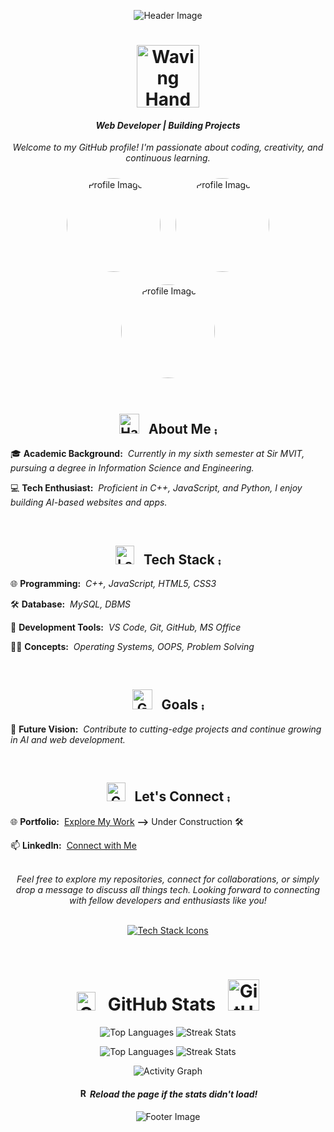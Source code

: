 <p align="center">
  <img src="https://capsule-render.vercel.app/api?type=wave&color=gradient&height=250&section=header&text=Hi!%20I'm%20Achyuth&fontColor=F7EFE9&fontSize=90" alt="Header Image"/>
</p>

<h1 align="center">
  <img src="https://media1.giphy.com/media/qAXDUie0dPweocOvnw/giphy.gif?cid=ecf05e47ti6g6ad6wpzzbnryawe53kjgxja2t5ictclalz58&ep=v1_gifs_related&rid=giphy.gif&ct=s" width="100" alt="Waving Hand Gif">
</h1>

<h4 align="center">
  <em><b>Web Developer | Building Projects</b></em>
</h4>

<p align="center">
  <em>Welcome to my GitHub profile! I'm passionate about coding, creativity, and continuous learning.</em>
</p>

<div align="center">
  <img src="https://github.com/yashwanth-gh/yashwanth-gh/assets/107710864/ca04014f-6c34-4d91-bad3-ac5db741af87" alt="Profile Image 1" width="150" height="150" style="border-radius: 50%; margin: 10px;" />
  <img src="https://github.com/yashwanth-gh/yashwanth-gh/assets/107710864/ca04014f-6c34-4d91-bad3-ac5db741af87" alt="Profile Image 2" width="150" height="150" style="border-radius: 50%; margin: 10px;" />
  <img src="https://github.com/yashwanth-gh/yashwanth-gh/assets/107710864/ca04014f-6c34-4d91-bad3-ac5db741af87" alt="Profile Image 3" width="150" height="150" style="border-radius: 50%; margin: 10px;" />
</div>

<br>

<h2 align="center">
  <img src="https://media0.giphy.com/media/RRi3GncwtYHTSYODaf/giphy.gif?cid=ecf05e4741oajturmggjhottjcxs5m1wdikt8k5we1bclt9b&ep=v1_stickers_search&rid=giphy.gif&ct=s" width="32" alt="Handshake Gif"> &nbsp; About Me ⨾
</h2>

🎓 **Academic Background:** &nbsp;<em>Currently in my sixth semester at Sir MVIT, pursuing a degree in Information Science and Engineering.</em>

💻 **Tech Enthusiast:** &nbsp;<em>Proficient in C++, JavaScript, and Python, I enjoy building AI-based websites and apps.</em>

<br>

<h2 align="center">
  <img src="https://media0.giphy.com/media/RJzm826vu7WbJvBtxX/giphy.gif?cid=ecf05e47ovpz63p960fnqe2l9l8ev3b599x3bw70dyty6nv2&ep=v1_gifs_related&rid=giphy.gif&ct=s" width="30" alt="Laptop Gif"> &nbsp;&nbsp;Tech Stack ⨾
</h2>

🌐 **Programming:** &nbsp;<em>C++, JavaScript, HTML5, CSS3</em>

🛠️ **Database:** &nbsp;<em>MySQL, DBMS</em>

🧰 **Development Tools:** &nbsp;<em>VS Code, Git, GitHub, MS Office</em>

🧑‍💻 **Concepts:** &nbsp;<em>Operating Systems, OOPS, Problem Solving</em>

<br>

<h2 align="center">
  <img src="https://media4.giphy.com/media/pB4oYINWRmtbS5FlCX/giphy.gif?cid=ecf05e47wkhkwx7fnntlrll3o8puutnty6q23ce3aza1alwy&ep=v1_gifs_related&rid=giphy.gif&ct=s" width="32" alt="Goals Gif"> &nbsp; Goals ⨾ 
</h2>

🚀 **Future Vision:** &nbsp;<em>Contribute to cutting-edge projects and continue growing in AI and web development.</em>

<br>

<h2 align="center">
  <img src="https://media0.giphy.com/media/uwmNTx7NaDbJnXlKbx/giphy.gif?cid=ecf05e47punwiieyc07nnu8fta4sdbwv7p82hc6mudgtv2ez&ep=v1_gifs_related&rid=giphy.gif&ct=s" width="30" alt="Connect Gif"> &nbsp; Let's Connect ⨾
</h2>

🌐 **Portfolio:** &nbsp;<a href="https://yourportfolio.com/" target="_blank">Explore My Work</a> **-->** Under Construction 🛠️

📫 **LinkedIn:** &nbsp;<a href="https://www.linkedin.com/in/achyuth-kt-252497261/" target="_blank">Connect with Me</a>

<br>

<div align="center">
  <em>Feel free to explore my repositories, connect for collaborations, or simply drop a message to discuss all things tech. Looking forward to connecting with fellow developers and enthusiasts like you!</em>
</div>

<br>

<p align="center">
  <a href="https://skillicons.dev">
    <img src="https://skillicons.dev/icons?i=git,html,css,sass,js,mysql,cpp,py&theme=light" alt="Tech Stack Icons" />
  </a>
</p>

<br>

<h1 align="center">
  <img src="https://media4.giphy.com/media/3ai0TGECMTkuYzBPS4/giphy.gif?cid=ecf05e47rgofswwoxgb9sss7nb7wekgw41jybpnym21kx3md&ep=v1_gifs_related&rid=giphy.gif&ct=s" width="30" alt="GitHub Stats Icon"> &nbsp; GitHub Stats &nbsp;
  <img src="https://media4.giphy.com/media/2sbQ9kfHlN43TsfjeE/giphy.gif?cid=ecf05e47sgz05eeetquf2o4zzkn6vx9hts62shoxaiitxe4d&ep=v1_gifs_related&rid=giphy.gif&ct=s" width="50" alt="GitHub Stats Icon">
</h1>
<p align="center">
  <img src="https://github-readme-stats.vercel.app/api/top-langs/?username=achyuth-kt&exclude_repo=PostgreSQL-practice-projects,Finance-dashbord-MERN&theme=vue-dark&hide_border=true" alt="Top Languages" />
  <img src="https://github-readme-streak-stats.herokuapp.com/?user=achyuth-k-t&theme=vue-dark&hide_border=true" alt="Streak Stats" />
</p>
<p align="center">
    <img src="https://github-readme-stats.vercel.app/api/top-langs/?username=achyuth-k-t&exclude_repo=PostgreSQL-practice-projects,Finance-dashbord-MERN&theme=vue-dark&hide_border=true" alt="Top Languages" />
  <img src="https://github-readme-streak-stats.herokuapp.com/?user=achyuth-kt&theme=vue-dark&hide_border=true" alt="Streak Stats" />
</p>

<p align="center">
  <img align="center" src="https://github-readme-activity-graph.vercel.app/graph?username=achyuth-k-t&theme=redical" alt="Activity Graph" />
</p>

<h4 align="center">
  <img src="https://media0.giphy.com/media/Jmn641UpKSp5SukKxw/giphy.gif?cid=ecf05e47gmjg12cfco9ilso6tppzw2lsfcd8zw6ygf6brfw7&ep=v1_gifs_related&rid=giphy.gif&ct=s" width="15" alt="Reload Gif"> <em>Reload the page if the stats didn't load!</em>
</h4>

<p align="center">
  <img src="https://capsule-render.vercel.app/api?color=F7EFE9&section=footer&height=150&type=waving&text=%20{🙏}%20&fontColor=F7EFE9&fontSize=20" alt="Footer Image" />
</p>
